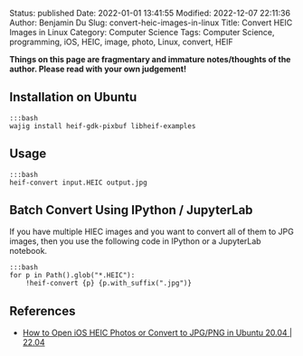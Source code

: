 Status: published
Date: 2022-01-01 13:41:55
Modified: 2022-12-07 22:11:36
Author: Benjamin Du
Slug: convert-heic-images-in-linux
Title: Convert HEIC Images in Linux
Category: Computer Science
Tags: Computer Science, programming, iOS, HEIC, image, photo, Linux, convert, HEIF

**Things on this page are fragmentary and immature notes/thoughts of the author. Please read with your own judgement!**

## Installation on Ubuntu

    :::bash
    wajig install heif-gdk-pixbuf libheif-examples

## Usage

    :::bash
    heif-convert input.HEIC output.jpg
    
## Batch Convert Using IPython / JupyterLab
If you have multiple HIEC images 
and you want to convert all of them to JPG images,
then you use the following code in IPython or a JupyterLab notebook.

    :::bash
    for p in Path().glob("*.HEIC"):
        !heif-convert {p} {p.with_suffix(".jpg")}

## References

- [How to Open iOS HEIC Photos or Convert to JPG/PNG in Ubuntu 20.04 | 22.04](https://ubuntuhandbook.org/index.php/2021/06/open-heic-convert-jpg-png-ubuntu-20-04/)
